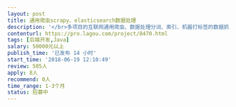 ```yaml
---                
layout: post       
title: 通用爬虫scrapy、elasticsearch数据处理           
description: '</br>多项目的互联网通用爬虫、数据处理分词、索引、机器打标签的数据抓取、处理系统：</br>1 爬虫系统，希望使用scrapy系统、多个爬虫项目可使用同一套系统（开发适配模板）</br>2 数据处理，希望使用elasticsearch系统，能自定义中文词库、能索引、机器打标签（自定义标签库）。</br>3 按照业务数据原始DB设计的需求，数据抛给MySQL作为业务数据原始数据库，供业务数据模型指标算法使用。</br>'     
contenturl: https://pro.lagou.com/project/8470.html      
tags: [后端开发,Java]            
salary: 50000元以上          
publish_time: '已发布 14 小时'         
start_time: '2018-06-19 12:10:49'           
review: 505人                   
apply: 8人                   
recommend: 0人                   
time_range: 1-3个月              
status: 招募中                  
---                 
```

